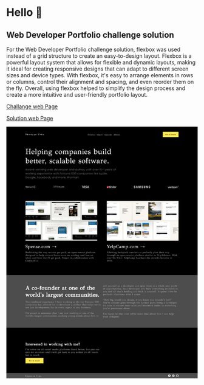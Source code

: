 
# Hello 👋

## Web Developer Portfolio challenge solution 

For the Web Developer Portfolio challenge solution, flexbox was used instead of a grid structure to create an easy-to-design layout. Flexbox is a powerful layout system that allows for flexible and dynamic layouts, making it ideal for creating responsive designs that can adapt to different screen sizes and device types. With flexbox, it's easy to arrange elements in rows or columns, control their alignment and spacing, and even reorder them on the fly. Overall, using flexbox helped to simplify the design process and create a more intuitive and user-friendly portfolio layout.

[Challange web Page](https://www.codewell.cc/challenges/web-developer-portfolio--617d4897a383e41090a3e46f)

[Solution web Page](https://kisacasumderler.github.io/web-siteler/Web-Developer-Portfolio/index.html)


![desktop](./preview/chrome-capture-2023-3-22.png "desktop")